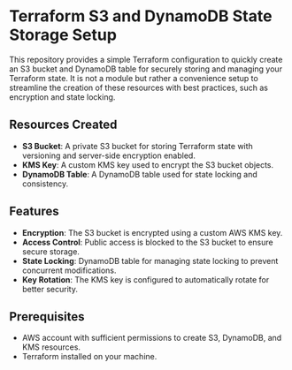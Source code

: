# Terraform S3 and DynamoDB State Storage Setup

This repository provides a simple Terraform configuration to quickly create an S3 bucket and DynamoDB table for securely storing and managing your Terraform state. It is not a module but rather a convenience setup to streamline the creation of these resources with best practices, such as encryption and state locking.

## Resources Created

- **S3 Bucket**: A private S3 bucket for storing Terraform state with versioning and server-side encryption enabled.
- **KMS Key**: A custom KMS key used to encrypt the S3 bucket objects.
- **DynamoDB Table**: A DynamoDB table used for state locking and consistency.

## Features

- **Encryption**: The S3 bucket is encrypted using a custom AWS KMS key.
- **Access Control**: Public access is blocked to the S3 bucket to ensure secure storage.
- **State Locking**: DynamoDB table for managing state locking to prevent concurrent modifications.
- **Key Rotation**: The KMS key is configured to automatically rotate for better security.

## Prerequisites

- AWS account with sufficient permissions to create S3, DynamoDB, and KMS resources.
- Terraform installed on your machine.
